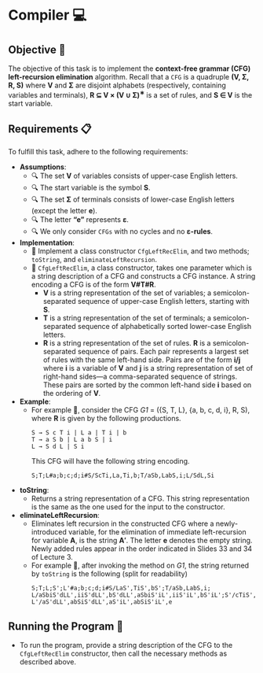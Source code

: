 # Compiler 💻

## Objective 🎯

The objective of this task is to implement the **context-free grammar (CFG) left-recursion elimination** algorithm. Recall that a `CFG` is a quadruple **(V, Σ, R, S)** where **V** and **Σ** are disjoint alphabets (respectively, containing variables and terminals), **R ⊆ V × (V ∪ Σ)<sup>∗</sup>** is a set of rules, and **S ∈ V** is the start variable.

## Requirements 📋

To fulfill this task, adhere to the following requirements:
- **Assumptions**:
  - 🔍 The set **V** of variables consists of upper-case English letters.
  - 🔍 The start variable is the symbol **S**.
  - 🔍 The set **Σ** of terminals consists of lower-case English letters (except the letter **e**).
  - 🔍 The letter **“e”** represents **ε**.
  - 🔍 We only consider `CFGs` with no cycles and no **ε-rules**.
- **Implementation**:
  - 📌 Implement a class constructor `CfgLeftRecElim`, and two methods; `toString`, and `eliminateLeftRecursion`.
  - 📌 `CfgLeftRecElim`, a class constructor, takes one parameter which is a string description of a CFG and constructs a CFG instance. A string encoding a CFG is of the form **V#T#R**.
    - **V** is a string representation of the set of variables; a semicolon-separated sequence of upper-case English letters, starting with **S**.
    - **T** is a string representation of the set of terminals; a semicolon-separated sequence of alphabetically sorted lower-case English letters.
    - **R** is a string representation of the set of rules. **R** is a semicolon-separated sequence of pairs. Each pair represents a largest set of rules with the same left-hand side. Pairs are of the form **i/j** where **i** is a variable of **V** and **j** is a string representation of set of right-hand sides—a comma-separated sequence of strings. These pairs are sorted by the common left-hand side **i** based on the ordering of **V**.
- **Example**:
  - For example 🌟, consider the CFG _G1_ = ({S, T, L}, {a, b, c, d, i}, R, S), where **R** is given by the following productions.
    ```
    S → S c T i | L a | T i | b
    T → a S b | L a b S | i
    L → S d L | S i
    ```
    This CFG will have the following string encoding.
    ```
    S;T;L#a;b;c;d;i#S/ScTi,La,Ti,b;T/aSb,LabS,i;L/SdL,Si
    ```
- **toString**:
  - Returns a string representation of a CFG. This string representation is the same as the one used for the input to the constructor.
- **eliminateLeftRecursion**:
  - Eliminates left recursion in the constructed CFG where a newly-introduced variable, for the elimination of immediate left-recursion for variable **A**, is the string **A′**. The letter **e** denotes the empty string. Newly added rules appear in the order indicated in Slides 33 and 34 of Lecture 3.
  - For example 🌟, after invoking the method on _G1_, the string returned by `toString` is the following (split for readability)
    ```
    S;T;L;S';L'#a;b;c;d;i#S/LaS',TiS',bS';T/aSb,LabS,i;
    L/aSbiS'dLL',iiS'dLL',bS'dLL',aSbiS'iL',iiS'iL',bS'iL';S'/cTiS',e;
    L'/aS'dLL',abSiS'dLL',aS'iL',abSiS'iL',e
    ```

## Running the Program 🚀

- To run the program, provide a string description of the CFG to the `CfgLeftRecElim` constructor, then call the necessary methods as described above.
